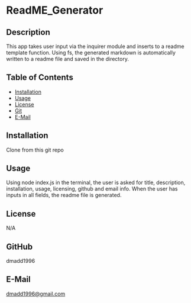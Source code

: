 # ReadME_Generator
  
## Description

This app takes user input via the inquirer module and inserts to a readme template function. Using fs, the generated markdown is automatically written to a readme file and saved in the directory.

## Table of Contents

* [Installation](#installation)
* [Usage](#usage)
* [License](#license)
* [Git](#git)
* [E-Mail](#email)

## Installation

Clone from this git repo

## Usage

Using node index.js in the terminal, the user is asked for title, description, installation, usage, licensing, github and email info. When the user has inputs in all fields, the readme file is generated.

## License

N/A

## GitHub

dmadd1996

## E-Mail

dmadd1996@gmail.com
